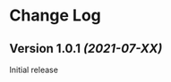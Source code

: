 Change Log
==========
 
Version 1.0.1 *(2021-07-XX)*
----------------------------

 Initial release
